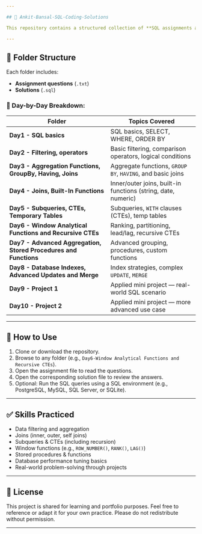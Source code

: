 ```yaml
---

## 📘 Ankit-Bansal-SQL-Coding-Solutions

This repository contains a structured collection of **SQL assignments and solutions** covering beginner to intermediate SQL concepts. Each folder represents one day of learning, with exercises focused on a specific set of topics. This was created as part of a structured learning program to build real-world SQL query-writing skills.

---
```


## 📂 Folder Structure

Each folder includes:

* **Assignment questions** (`.txt`)
* **Solutions** (`.sql`)

### 🔹 Day-by-Day Breakdown:

| Folder                                                           | Topics Covered                                                |
| ---------------------------------------------------------------- | ----------------------------------------------------------    |
| **Day1 - SQL basics**                                            | SQL basics, SELECT, WHERE, ORDER BY                           |
| **Day2 - Filtering, operators**                                  | Basic filtering, comparison operators, logical conditions     |
| **Day3 - Aggregation Functions, GroupBy, Having, Joins**         | Aggregate functions, `GROUP BY`, `HAVING`, and basic joins    |
| **Day4 - Joins, Built-In Functions**                             | Inner/outer joins, built-in functions (string, date, numeric) |
| **Day5 - Subqueries, CTEs, Temporary Tables**                    | Subqueries, `WITH` clauses (CTEs), temp tables                |
| **Day6 - Window Analytical Functions and Recursive CTEs**        | Ranking, partitioning, lead/lag, recursive CTEs               |
| **Day7 - Advanced Aggregation, Stored Procedures and Functions** | Advanced grouping, procedures, custom functions               |
| **Day8 - Database Indexes, Advanced Updates and Merge**          | Index strategies, complex `UPDATE`, `MERGE`                   |
| **Day9 - Project 1**                                             | Applied mini project — real-world SQL scenario                | 
| **Day10 - Project 2**                                            | Applied mini project — more advanced use case                 |

---

## 🚀 How to Use

1. Clone or download the repository.
2. Browse to any folder (e.g., `Day6-Window Analytical Functions and Recursive CTEs`).
3. Open the assignment file to read the questions.
4. Open the corresponding solution file to review the answers.
5. Optional: Run the SQL queries using a SQL environment (e.g., PostgreSQL, MySQL, SQL Server, or SQLite).

---

## ✅ Skills Practiced

* Data filtering and aggregation
* Joins (inner, outer, self joins)
* Subqueries & CTEs (including recursion)
* Window functions (e.g., `ROW_NUMBER()`, `RANK()`, `LAG()`)
* Stored procedures & functions
* Database performance tuning basics
* Real-world problem-solving through projects

---

## 📄 License

This project is shared for learning and portfolio purposes. Feel free to reference or adapt it for your own practice. Please do not redistribute without permission.

---

